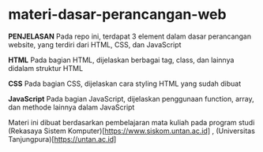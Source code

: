 # materi-dasar-perancangan-web

**PENJELASAN**
Pada repo ini, terdapat 3 element dalam dasar perancangan website, yang terdiri dari HTML, CSS, dan JavaScript

**HTML**
Pada bagian HTML, dijelaskan berbagai tag, class, dan lainnya didalam struktur HTML

**CSS** 
Pada bagian CSS, dijelaskan cara styling HTML yang sudah dibuat

**JavaScript**
Pada bagian JavaScript, dijelaskan penggunaan function, array, dan methode lainnya dalam JavaScript

Materi ini dibuat berdasarkan pembelajaran mata kuliah pada program studi (Rekasaya Sistem Komputer)[https://www.siskom.untan.ac.id] , (Universitas Tanjungpura)[https://untan.ac.id]
